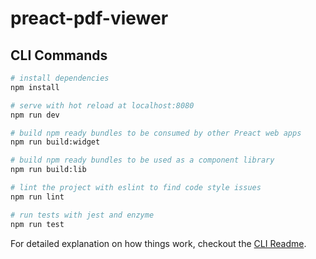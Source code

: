 # preact-pdf-viewer

## CLI Commands

``` bash
# install dependencies
npm install

# serve with hot reload at localhost:8080
npm run dev

# build npm ready bundles to be consumed by other Preact web apps
npm run build:widget

# build npm ready bundles to be used as a component library
npm run build:lib

# lint the project with eslint to find code style issues
npm run lint

# run tests with jest and enzyme
npm run test
```

For detailed explanation on how things work, checkout the [CLI Readme](https://github.com/preactjs/preact-cli/blob/master/README.md).
